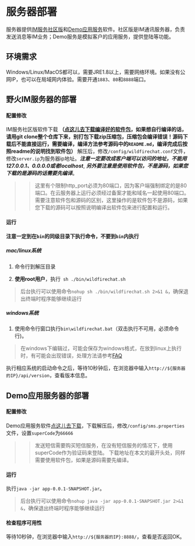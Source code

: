 # 服务器部署
服务器提供[IM服务社区版](https://github.com/wildfirechat/server/releases)和[Demo应用服务](https://github.com/wildfirechat/app_server/releases)软件。社区版是IM通讯服务器，负责发送消息等IM业务；Demo服务是模拟客户的应用服务，提供登陆等功能。

## 环境需求
Windows/Linux/MacOS都可以，需要JRE1.8以上，需要网络环境。如果没有公网IP，也可以在局域网内体验。需要开通```1883```、```80```和```8888```端口。

## 野火IM服务器的部署
#### 配置修改
IM服务社区版软件下载 **（[点这儿去下载编译好的软件包](https://github.com/wildfirechat/server/releases)，如果想自行编译的话，请用git clone整个仓库下来，别打包下载zip压缩包，压缩包会编译错误！源码下载后不能直接运行，需要编译，编译方法参考源码中的```README.md```，编译完成后按照readme的说明找到软件包）** 解压后，修改```/config/wildfirechat.conf```文件，修改```server.ip```为服务器ip地址。***注意一定要改成客户端可以访问的地址，不能用127.0.0.1、0.0.0.0或者localhost***, ***另外要注意是使用软件包，不是源码，如果您下载的是源码的话需要先编译***。
>> 这里有个限制http_port必须为80端口，因为客户端强制绑定的是80端口。在云服务器上运行必须经过备案才能和域名一起使用80端口。
>> 需要注意软件包和源码的区别，这里操作的是软件包不是源码，如果您下载的源码可以按照说明编译出软件包来进行配置和运行。

#### 运行

**注意一定到在```bin```的同级目录下执行命令，不要到```bin```内执行**

##### mac/linux系统

  1. 命令行到解压目录

  2. **使用root用户**，执行``` sh ./bin/wildfirechat.sh```
> 后台执行可以使用命令```nohup sh ./bin/wildfirechat.sh 2>&1 &```，确保退出终端时程序能够继续运行

##### windows系统

1. 使用命令行窗口执行```bin\wildfirechat.bat```（双击执行不可用，必须命令行)。

> 在windows下编辑过，可能会保存为windows格式，在放到linux上执行时，有可能会出现错误，处理方法请参考[FAQ](http://docs.wildfirechat.cn/faq/server.html)


执行相应系统的启动命令之后，等待10秒钟后，在浏览器中输入```http://${服务器的IP}/api/version```，查看版本信息。

## Demo应用服务器的部署
#### 配置修改
Demo应用服务软件[点这儿去下载](https://github.com/wildfirechat/app_server/releases)，下载解压后，修改```/config/sms.properties```文件，设置```superCode```为```66666```
>> 发送短信需要购买短信服务，在没有短信服务的情况下，使用superCode作为验证码来登陆。
>> 下载地址在本文的最开头处，同样需要使用软件包，如果是源码需要先编译。

#### 运行
执行```java -jar app-0.0.1-SNAPSHOT.jar```。
> 后台执行可以使用命令```nohup java -jar app-0.0.1-SNAPSHOT.jar 2>&1 &```，确保退出终端时程序能够继续运行

#### 检查程序可用性
等待10秒钟，在浏览器中输入```http://${服务器的IP}:8888/```，查看是否返回OK。
